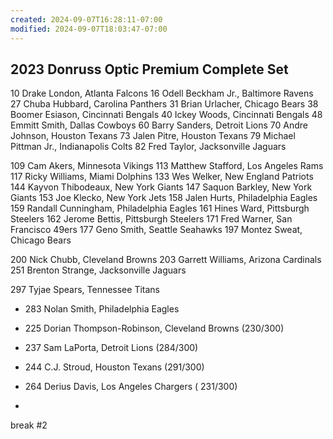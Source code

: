 ```yaml
---
created: 2024-09-07T16:28:11-07:00
modified: 2024-09-07T18:03:47-07:00
---
```


## 2023 Donruss Optic Premium Complete Set

10 Drake London, Atlanta Falcons
16 Odell Beckham Jr., Baltimore Ravens
27 Chuba Hubbard, Carolina Panthers
31 Brian Urlacher, Chicago Bears
38 Boomer Esiason, Cincinnati Bengals
40 Ickey Woods, Cincinnati Bengals
48 Emmitt Smith, Dallas Cowboys
60 Barry Sanders, Detroit Lions
70 Andre Johnson, Houston Texans
73 Jalen Pitre, Houston Texans
79 Michael Pittman Jr., Indianapolis Colts
82 Fred Taylor, Jacksonville Jaguars

109 Cam Akers, Minnesota Vikings
113 Matthew Stafford, Los Angeles Rams
117 Ricky Williams, Miami Dolphins
133 Wes Welker, New England Patriots
144 Kayvon Thibodeaux, New York Giants
147 Saquon Barkley, New York Giants
153 Joe Klecko, New York Jets
158 Jalen Hurts, Philadelphia Eagles
159 Randall Cunningham, Philadelphia Eagles
161 Hines Ward, Pittsburgh Steelers
162 Jerome Bettis, Pittsburgh Steelers
171 Fred Warner, San Francisco 49ers
177 Geno Smith, Seattle Seahawks
197 Montez Sweat, Chicago Bears

200 Nick Chubb, Cleveland Browns
203 Garrett Williams, Arizona Cardinals
251 Brenton Strange, Jacksonville Jaguars

297 Tyjae Spears, Tennessee Titans


- 283 Nolan Smith, Philadelphia Eagles 
- 225 Dorian Thompson-Robinson, Cleveland Browns (230/300)
- 237 Sam LaPorta, Detroit Lions (284/300)
- 244 C.J. Stroud, Houston Texans (291/300)
- 264 Derius Davis, Los Angeles Chargers ( 231/300)

- 
break #2

